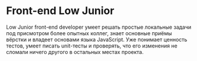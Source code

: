 # Front-end Low Junior
Low Junior front-end developer умеет решать простые локальные задачи под присмотром более опытных коллег, знает основные приёмы вёрстки и владеет основами языка JavaScript. Уже понимает ценность тестов, умеет писать unit-тесты и проверять, что его изменения не сломали ничего другого в остальных местах проекта.
